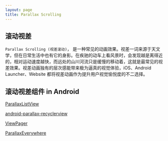 ```yaml
---
layout: page
title: Parallax Scrolling
---
```


## 滚动视差

`Parallax Scrolling (视差滚动)`，
是一种常见的动画效果。视差一词来源于天文学，但在日常生活中也有它的身影。在疾驰的动车上看风景时，会发现越是离得近的，相对运动速度越快，而远处的山川河流只是缓慢的移动着，这就是最常见的视差效果。视差动画独有的层次感能带来极为逼真的视觉体验，iOS、Android Launcher、Website 都将视差动画作为提升用户视觉愉悦度的不二选择。

## 滚动视差组件 in Android


[ParallaxListView](https://github.com/Gnod/ParallaxListView)

[android-parallax-recyclerview](https://github.com/kanytu/android-parallax-recyclerview)

[ViewPager](https://github.com/atomtong/awesome-android-ui/blob/master/pages/ViewPager.md)

[ParallaxEverywhere](https://github.com/Narfss/ParallaxEverywhere)